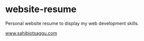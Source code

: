 website-resume
==============

Personal website resume to display my web development skills.

www.sahibjotsaggu.com
